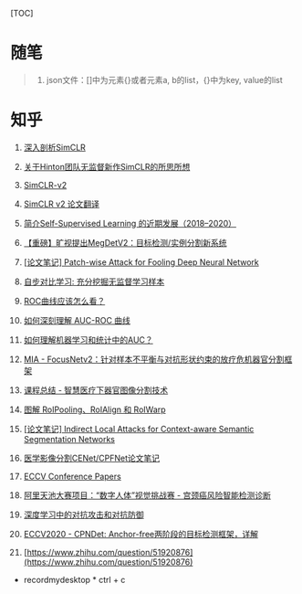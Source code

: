 [TOC]

# 随笔

> 1. json文件：[]中为元素{}或者元素a, b的list，{}中为key, value的list

# 知乎

1. [深入剖析SimCLR](https://zhuanlan.zhihu.com/p/258958247?utm_source=wechat_session&utm_medium=social&utm_oi=705004246138896384&utm_campaign=shareopn)

1. [关于Hinton团队无监督新作SimCLR的所思所想](https://zhuanlan.zhihu.com/p/107269105)

1. [SimCLR-v2](https://zhuanlan.zhihu.com/p/165210502)

1. [SimCLR v2 论文翻译](https://zhuanlan.zhihu.com/p/213737892)

2. [简介Self-Supervised Learning 的近期发展（2018–2020）](https://zhuanlan.zhihu.com/p/139561294)

3. [【重磅】旷视提出MegDetV2：目标检测/实例分割新系统](https://mp.weixin.qq.com/s?__biz=MzU2NDExMzE5Nw==&mid=2247499623&idx=1&sn=b5baf93f6e47ebe433d771747d9631d9&exportkey=A5fnCaLnarZTdURjhb1ccLk%3D&pass_ticket=bvjqevHUFMQX7pqwQpr1Sa31fzY%2BcUGDUoptnE87FSs9BZEuvHuNZORs%2FaSZkCI%2B&wx_header=0)

4. [[论文笔记] Patch-wise Attack for Fooling Deep Neural Network](https://zhuanlan.zhihu.com/p/272671364)

5. [自步对比学习: 充分挖掘无监督学习样本](https://mp.weixin.qq.com/s?__biz=MzIwMTE1NjQxMQ==&mid=2247538899&idx=1&sn=923d3d561d14733df0d83fa9adeffe7f&chksm=96f02a87a187a39102e61a8b684d80b234ee8efef582c562875763d87fbc42b24836b0464f97&mpshare=1&scene=1&srcid=1031dpLkGgtblD5ag8vptpwa&sharer_sharetime=1604159393688&sharer_shareid=6ec8e8c29b4d3f6afe737e9af616fff8&exportkey=AwPJvkOMUWHB1aYBY5LLLbs%3D&pass_ticket=1hxVFU65ENvA3%2BMqMo%2FrqAqaZTeXj4keguC2CoMwnbtHXb8O95FLaI0VoldL4uda&wx_header=0#rd)

6. [ROC曲线应该怎么看？](https://zhuanlan.zhihu.com/p/77262127?utm_source=wechat_session)

6. [如何深刻理解 AUC-ROC 曲线](https://zhuanlan.zhihu.com/p/121036836)

6. [如何理解机器学习和统计中的AUC？](https://www.zhihu.com/question/39840928)

1. [MIA - FocusNetv2：针对样本不平衡与对抗形状约束的放疗危机器官分割框架](https://mp.weixin.qq.com/s?__biz=MzU2Nzg2NDc4Ng==&mid=2247489512&idx=2&sn=508d644396c6bdf892c0ee794a5e3b1e&exportkey=A%2BZ%2F7x%2F2OCqhtIyCB%2BfdshM%3D&pass_ticket=9KN7NzyXo%2FmGSOJfuneE6yHpL3m8lXGyCPTNFGAXa58QBs110TV2Y54AcJNUnPcg&wx_header=0)

1. [课程总结 - 智慧医疗下器官图像分割技术](https://mp.weixin.qq.com/s?__biz=MzU2Nzg2NDc4Ng==&mid=2247489938&idx=1&sn=d6fec5a624cd548a965e9b0b2b1af250&exportkey=A3xi9bwzj5hHo5Yz6f8%2BlwQ%3D&pass_ticket=9KN7NzyXo%2FmGSOJfuneE6yHpL3m8lXGyCPTNFGAXa58QBs110TV2Y54AcJNUnPcg&wx_header=0)

1. [图解 RoIPooling、RoIAlign 和 RoIWarp](https://zhuanlan.zhihu.com/p/273587749)

1. [[论文笔记] Indirect Local Attacks for Context-aware Semantic Segmentation Networks](https://zhuanlan.zhihu.com/p/274762702)

1. [医学影像分割CENet/CPFNet论文笔记](https://zhuanlan.zhihu.com/p/273416963)

1. [ECCV Conference Papers](https://www.ecva.net/papers.php)

1. [阿里天池大赛项目：“数字人体”视觉挑战赛 - 宫颈癌风险智能检测诊断](https://zhuanlan.zhihu.com/p/266866509)

1. [深度学习中的对抗攻击和对抗防御](https://zhuanlan.zhihu.com/p/138462196)

1. [ECCV2020 - CPNDet: Anchor-free两阶段的目标检测框架，详解](https://mp.weixin.qq.com/s?__biz=MzIwOTM5MjYyMQ==&mid=2247487634&idx=1&sn=10bd154678e10a4bf2dd3ed0602840ee&exportkey=A9j75iAeS0PbbbxAX8SyBnE%3D&pass_ticket=%2F3auYz%2FGKB9%2FMPQLwnfvO3YIwEig7gOxi2ZxNhOQYw6owUXsNkFyofU5vZJ%2BgBQA&wx_header=0)

1. [https://www.zhihu.com/question/51920876](https://www.zhihu.com/question/51920876)
* recordmydesktop
      * ctrl + c
